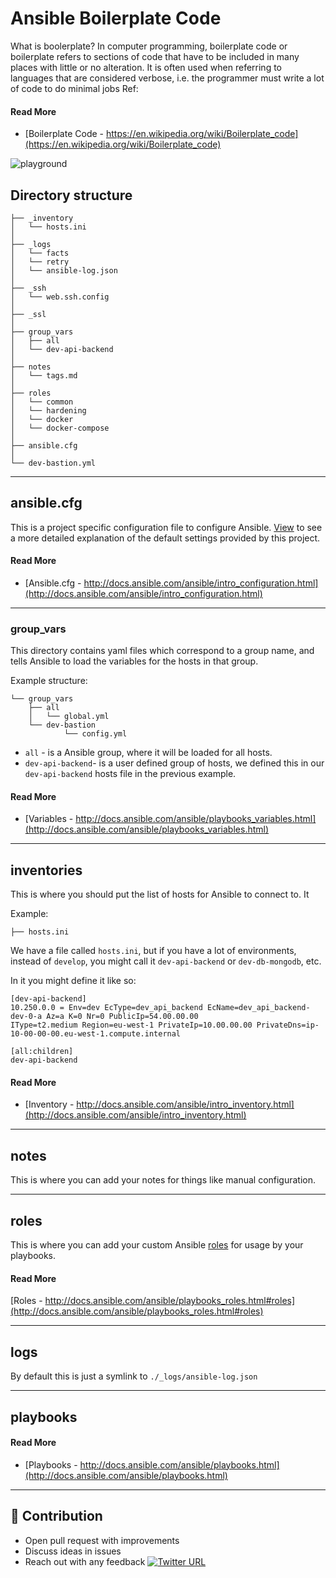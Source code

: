 # Ansible Boilerplate Code

What is boolerplate?
In computer programming, boilerplate code or boilerplate refers to sections of code that have to be included in many places with little or no alteration. It is often used when referring to languages that are considered verbose, i.e. the programmer must write a lot of code to do minimal jobs
Ref: 
#### Read More

- [Boilerplate Code - https://en.wikipedia.org/wiki/Boilerplate_code](https://en.wikipedia.org/wiki/Boilerplate_code)

![playground](https://user-images.githubusercontent.com/4303310/38618767-9b1c3a72-3dab-11e8-9d3e-e1feb8787aca.png)



## Directory structure
```
├── _inventory
│   └── hosts.ini
│
├── _logs
│   └── facts
│   └── retry
│   └── ansible-log.json
│
├── _ssh
│   └── web.ssh.config
│
├── _ssl
│
├── group_vars
│   ├── all
│   └── dev-api-backend
│
├── notes
│   └── tags.md
│
├── roles
│   └── common
│   └── hardening
│   └── docker
│   └── docker-compose    
│
├── ansible.cfg
│
└── dev-bastion.yml
```
---

## ansible.cfg

This is a project specific configuration file to configure Ansible. [View](ansible.cfg)
to see a more detailed explanation of the default settings provided by this
project.

#### Read More

- [Ansible.cfg - http://docs.ansible.com/ansible/intro_configuration.html](http://docs.ansible.com/ansible/intro_configuration.html)

---

### group_vars

This directory contains yaml files which correspond to a group name, and tells
Ansible to load the variables for the hosts in that group.

Example structure:

```
└── group_vars
    ├── all
    │   └── global.yml
    └── dev-bastion
            └── config.yml
```

- `all` - is a Ansible group, where it will be loaded for all hosts.
- `dev-api-backend`-  is a user defined group of hosts, we defined this in our `dev-api-backend` hosts file in the previous example.

#### Read More

- [Variables - http://docs.ansible.com/ansible/playbooks_variables.html](http://docs.ansible.com/ansible/playbooks_variables.html)

---
## inventories

This is where you should put the list of hosts for Ansible to connect to. It

Example:

```
├── hosts.ini
```

We have a file called `hosts.ini`, but if you have a lot of environments,
instead of `develop`, you might call it `dev-api-backend` or
`dev-db-mongodb`, etc.

In it you might define it like so:

```
[dev-api-backend]
10.250.0.0 = Env=dev EcType=dev_api_backend EcName=dev_api_backend-dev-0-a Az=a K=0 Nr=0 PublicIp=54.00.00.00 
IType=t2.medium Region=eu-west-1 PrivateIp=10.00.00.00 PrivateDns=ip-10-00-00-00.eu-west-1.compute.internal

[all:children]
dev-api-backend
```

#### Read More

- [Inventory - http://docs.ansible.com/ansible/intro_inventory.html](http://docs.ansible.com/ansible/intro_inventory.html)

---

## notes

This is where you can add your notes for things like manual configuration.

---

## roles

This is where you can add your custom Ansible [roles](http://docs.ansible.com/ansible/playbooks_roles.html#roles) for usage by your playbooks.

#### Read More

[Roles - http://docs.ansible.com/ansible/playbooks_roles.html#roles](http://docs.ansible.com/ansible/playbooks_roles.html#roles)

---

## logs

By default this is just a symlink to `./_logs/ansible-log.json`

---

## playbooks

#### Read More

- [Playbooks - http://docs.ansible.com/ansible/playbooks.html](http://docs.ansible.com/ansible/playbooks.html)

---
## 👬 Contribution

- Open pull request with improvements
- Discuss ideas in issues
- Reach out with any feedback [![Twitter URL](https://img.shields.io/twitter/url/https/twitter.com/anmol_nagpal.svg?style=social&label=Follow%20%40anmol_nagpal)](https://twitter.com/anmol_nagpal)
